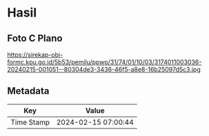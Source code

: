 # Hasil

## Foto C Plano

https://sirekap-obj-formc.kpu.go.id/5b53/pemilu/ppwp/31/74/01/10/03/3174011003036-20240215-001051--80304de3-3436-46f5-a8e8-16b25097d5c3.jpg


## Metadata

| Key        | Value               |
| ---------- | ------------------- |
| Time Stamp | 2024-02-15 07:00:44 |



